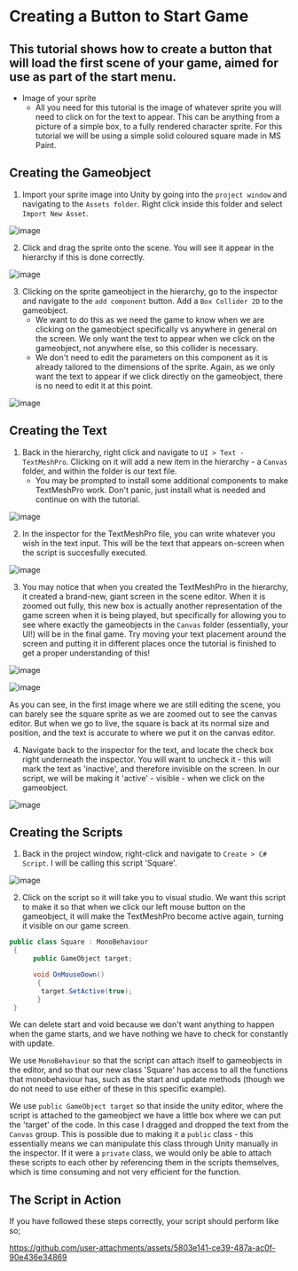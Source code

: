# Creating a Button to Start Game
## This tutorial shows how to create a button that will load the first scene of your game, aimed for use as part of the start menu.

- Image of your sprite
  - All you need for this tutorial is the image of whatever sprite you will need to click on for the text to appear. This can be anything from a picture of a simple box, to a fully rendered character sprite. For this tutorial we will be using a simple solid coloured square made in MS Paint.

## Creating the Gameobject
1) Import your sprite image into Unity by going into the `project window` and navigating to the `Assets folder`. Right click inside this folder and select `Import New Asset`.

![image](https://github.com/user-attachments/assets/a07769f9-24c5-4af5-b48e-d43326fb1664)

2) Click and drag the sprite onto the scene. You will see it appear in the hierarchy if this is done correctly.

![image](https://github.com/user-attachments/assets/b3ce2c85-8bc0-479b-9fa1-7ac2f75fb8d0)

3) Clicking on the sprite gameobject in the hierarchy, go to the inspector and navigate to the `add component` button. Add a `Box Collider 2D` to the gameobject.
   - We want to do this as we need the game to know when we are clicking on the gameobject specifically vs anywhere in general on the screen. We only want the text to appear when we click on the gameobject, not anywhere else, so this collider is necessary.
   - We don't need to edit the parameters on this component as it is already tailored to the dimensions of the sprite. Again, as we only want the text to appear if we click directly on the gameobject, there is no need to edit it at this point.

![image](https://github.com/user-attachments/assets/2f3bad62-9bad-41aa-8f42-d50217739e14)

## Creating the Text
1) Back in the hierarchy, right click and navigate to `UI > Text - TextMeshPro`. Clicking on it will add a new item in the hierarchy - a `Canvas` folder, and within the folder is our text file.
   - You may be prompted to install some additional components to make TextMeshPro work. Don't panic, just install what is needed and continue on with the tutorial.

![image](https://github.com/user-attachments/assets/e223860f-b256-4530-8125-4ecc94991203)

2) In the inspector for the TextMeshPro file, you can write whatever you wish in the text input. This will be the text that appears on-screen when the script is succesfully executed.

![image](https://github.com/user-attachments/assets/1214a13a-4bb0-4629-8dc9-557db4561fb7)

3) You may notice that when you created the TextMeshPro in the hierarchy, it created a brand-new, giant screen in the scene editor. When it is zoomed out fully, this new box is actually another representation of the game screen when it is being played, but specifically for allowing you to see where exactly the gameobjects in the `Canvas` folder (essentially, your UI!) will be in the final game. Try moving your text placement around the screen and putting it in different places once the tutorial is finished to get a proper understanding of this!

![image](https://github.com/user-attachments/assets/3fed549c-e93a-4737-b88e-642a1d6cc8a3)

![image](https://github.com/user-attachments/assets/7e0226da-f5df-4c1a-8a0d-bd2940c625c2)

As you can see, in the first image where we are still editing the scene, you can barely see the square sprite as we are zoomed out to see the canvas editor. But when we go to live, the square is back at its normal size and position, and the text is accurate to where we put it on the canvas editor.

4) Navigate back to the inspector for the text, and locate the check box right underneath the inspector. You will want to uncheck it - this will mark the text as 'inactive', and therefore invisible on the screen. In our script, we will be making it 'active' - visible - when we click on the gameobject.

![image](https://github.com/user-attachments/assets/692ecd1e-ca55-458e-bdf4-f5cab117cdb3)


## Creating the Scripts
1) Back in the project window, right-click and navigate to `Create > C# Script`. I will be calling this script 'Square'.


![image](https://github.com/user-attachments/assets/f7b48d8b-185a-4ee9-9110-91a3964db27f)

2) Click on the script so it will take you to visual studio. We want this script to make it so that when we click our left mouse button on the gameobject, it will make the TextMeshPro become active again, turning it visible on our game screen. 
```c#
public class Square : MonoBehaviour
 {   
      public GameObject target;

      void OnMouseDown()
       {
        target.SetActive(true);
       }
 }
```
We can delete start and void because we don't want anything to happen when the game starts, and we have nothing we have to check for constantly with update. 

We use `MonoBehaviour` so that the script can attach itself to gameobjects in the editor, and so that our new class 'Square' has access to all the functions that monobehaviour has, such as the start and update methods (though we do not need to use either of these in this specific example). 

We use `public GameObject target` so that inside the unity editor, where the script is attached to the gameobject we have a little box where we can put the 'target' of the code. In this case I dragged and dropped the text from the `Canvas` group. This is possible due to making it a `public` class - this essentially means we can manipulate this class through Unity manually in the inspector. If it were a `private` class, we would only be able to attach these scripts to each other by referencing them in the scripts themselves, which is time consuming and not very efficient for the function.

## The Script in Action
If you have followed these steps correctly, your script should perform like so;

https://github.com/user-attachments/assets/5803e141-ce39-487a-ac0f-90e436e34869
